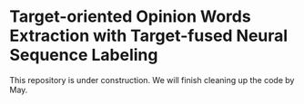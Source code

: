 # Target-oriented Opinion Words Extraction with Target-fused Neural Sequence Labeling

This repository is under construction. We will finish cleaning up the code by May.
